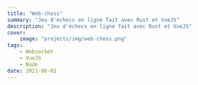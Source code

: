 ```yaml
---
title: "Web-chess"
summary: "Jeu d'échecs en ligne fait avec Rust et VueJS"
description: "Jeu d'échecs en ligne fait avec Rust et VueJS"
cover:
    image: "projects/img/web-chess.png"
tags:
    - Websocket
    - VueJS
    - Node
date: 2021-06-01
---
```

